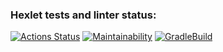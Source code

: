 ### Hexlet tests and linter status:
[![Actions Status](https://github.com/drresist/java-project-lvl1/workflows/hexlet-check/badge.svg)](https://github.com/drresist/java-project-lvl1/actions)
[![Maintainability](https://api.codeclimate.com/v1/badges/ab76eefb329d77421d92/maintainability)](https://codeclimate.com/github/drresist/java-project-lvl1/maintainability)
[![GradleBuild](https://github.com/drresist/java-project-lvl1/actions/workflows/gradle-build.yml/badge.svg)](https://github.com/drresist/java-project-lvl1/actions/workflows/gradle-build.yml)
